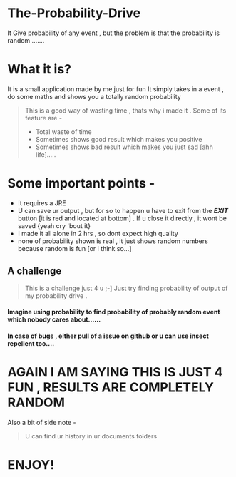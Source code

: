 # The-Probability-Drive
It Give probability of any event , but the problem is that  the probability is random ....... 
# What it is?
It is a small application made by me just for fun 
It simply takes in a event , do some maths and shows you a totally random probability 
> This is a good way of wasting time , thats why i made it . Some of its feature are - 
> * Total waste of time
> * Sometimes shows good result which makes you positive
> * Sometimes shows bad result which makes you just sad [ahh life].....
# Some important points -  
* It requires a JRE 
* U can save ur output , but for so to happen u have to exit from the ***EXIT*** button [it is red and located at bottom] . If u close it directly , it wont be saved {yeah cry 'bout it}
* I made it all alone in 2 hrs , so dont expect high quality
* none of probability shown is real , it just shows random numbers because random is fun [or i think so...]
## A challenge 
> This is a challenge just 4 u ;-]
Just try finding probability of output of my probability drive .
#### Imagine using probability to find probability of probably random event which nobody cares about......
#### In case of bugs , either pull of a issue on github or u can use insect repellent too....

# AGAIN I AM SAYING THIS IS JUST 4 FUN , RESULTS ARE COMPLETELY RANDOM

Also a bit of side note - 
> U can find ur history in ur documents folders

# ENJOY!
